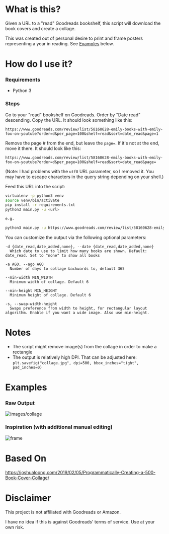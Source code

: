 # What is this?
Given a URL to a "read" Goodreads bookshelf, this script will download the book covers and create a collage. 

This was created out of personal desire to print and frame posters representing a year in reading. See [Examples](#examples) below.

# How do I use it?

### Requirements
* Python 3

### Steps

Go to your "read" bookshelf on Goodreads. Order by "Date read" descending. Copy the URL. It should look something like this:
```
https://www.goodreads.com/review/list/58160628-emily-books-with-emily-fox-on-youtube?order=d&per_page=100&shelf=read&sort=date_read&page=1
```

Remove the page # from the end, but leave the `page=`. If it's not at the end, move it there. It should look like this:
```
https://www.goodreads.com/review/list/58160628-emily-books-with-emily-fox-on-youtube?order=d&per_page=100&shelf=read&sort=date_read&page=
```

(Note: I had problems with the `utf8` URL parameter, so I removed it. You may have to escape characters in the query string depending on your shell.)

Feed this URL into the script:

```bash
virtualenv -p python3 venv
source venv/bin/activate
pip install -r requirements.txt
python3 main.py -u <url>

e.g.

python3 main.py -u https://www.goodreads.com/review/list/58160628-emily-books-with-emily-fox-on-youtube\?order\=d\&per_page\=100\&shelf\=read\&sort\=date_read\&page\=
```

You can customize the output via the following optional parameters:

```
-d {date_read,date_added,none}, --date {date_read,date_added,none}
  Which date to use to limit how many books are shown. Default: date_read. Set to "none" to show all books

-a AGO, --ago AGO
  Number of days to collage backwards to, default 365

--min-width MIN_WIDTH
  Minimum width of collage. Default 6

--min-height MIN_HEIGHT
  Minimum height of collage. Default 6

-s, --swap-width-height
  Swaps preference from width to height, for rectangular layout algorithm. Enable if you want a wide image. Also use min-height.
```

# Notes

* The script might remove image(s) from the collage in order to make a rectangle
* The output is relatively high DPI. That can be adjusted here: `plt.savefig("collage.jpg", dpi=500, bbox_inches="tight", pad_inches=0)` 

# Examples

### Raw Output

![images/collage](https://github.com/gr-collage/blob/main/images/collage.jpg)

### Inspiration (with additional manual editing)
![frame](https://github.com/dmmatson/gr-collage/blob/main/frame.png?raw=true)

# Based On

https://joshualoong.com/2019/02/05/Programmatically-Creating-a-500-Book-Cover-Collage/

# Disclaimer

This project is not affiliated with Goodreads or Amazon.

I have no idea if this is against Goodreads' terms of service. Use at your own risk.
